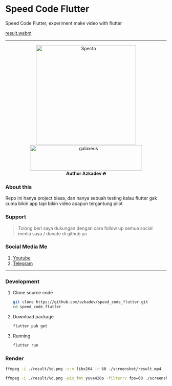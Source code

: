 # Speed Code Flutter

Speed Code Flutter, experiment make video with flutter

  
[result.webm](https://user-images.githubusercontent.com/82513502/203356352-222c8e16-4275-4909-bc68-98a8831e31f5.webm)

---

<p align="center">
    <a href="https://github.com/azkadev">
        <img src="https://telegra.ph/file/e90bdeab8390b8c0d9df2.png" alt="Specta"
            width="312"
            height="312">
    </a>
    <br>
    <a href="https://youtube.com/c/galaxeus">
        <img
            src="https://raw.githubusercontent.com/azkadev/azkadev/main/assets/images/powered_galaxeus.png"
            alt="galaxeus"
            width="350"
            height="80"
        >
    </a>
    <br>
    <b>Author Azkadev 🔥</b>
    <br>
</p>
 
### About this

Repo ini hanya project biasa, dan hanya sebuah testing kalau flutter gak cuma bikin app tapi bikin video apapun tergantung pilot

### Support
> Tolong beri saya dukungan dengan cara follow up semua social media saya / donate di github ya

### Social Media Me

1. [Youtube](https://youtube.com/@azkadev)
2. [Telegram](https://t.me/azkadev)

---

### Development

1. Clone source code 

    ```bash
    git clone https://github.com/azkadev/speed_code_flutter.git
    cd speed_code_flutter
    ```

2. Download package

    ```bash
    flutter pub get
    ```

3. Running

    ```bash
    flutter run
    ``` 

### Render

```bash
ffmpeg -i ./result/%d.png -c:v libx264 -r 60 ./screenshot/result.mp4
```

```bash
ffmpeg -i ./result/%d.png -pix_fmt yuva420p -filter:v fps=60 ./screenshot/result.webm
```
